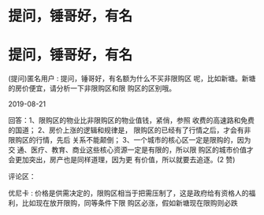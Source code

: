 # 提问，锤哥好，有名

# 提问，锤哥好，有名

(提问)匿名用户 : 提问，锤哥好，有名额为什么不买非限购区 呢，比如新塘。新塘的房价便宜，请分析一下非限购区和限 购区的区别哦。

2019-08-21

回答：1、限购区的物业比非限购区的物业值钱，紧俏，参照 收费的高速路和免费的国道； 2、房价上涨的逻辑和规律是， 限购区的已经有了行情之后，才会有非限购区的行情，先后 关系不能颠倒； 3、一个城市的核心区一定是限购的，因为交 通、医疗、教育、商业这些核心资源一定是有限的，所以限 购区的城市价值才会更加突出，房产也是同样道理，因为更 有价值，所以就要去追逐。(2 赞)

评论区：

优尼卡 : 价格是供需决定的，限购区相当于把需压制了，这是政府给有资格人的福利，比如现在放开限购，同等条件下限 购区必涨，假如新塘现在限购则必跌